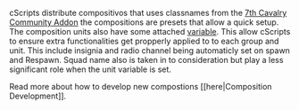 cScripts distribute compositivos that uses classnames from the [7th Cavalry Community Addon](https://github.com/7Cav/7CavAddon) the compositions are presets that allow a quick setup. The composition units also have some attached [variable](Player-variables). This allow cScripts to ensure extra functionalities get propperly applied to to each group and unit. This include insignia and radio channel being automaticly set on spawn and Respawn. Squad name also is taken in to consideration but play a less significant role when the unit variable is set. 

Read more about how to develop new compostions [[here|Composition Development]].